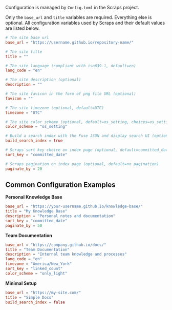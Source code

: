 Configuration is managed by `Config.toml` in the Scraps project.

Only the `base_url` and `title` variables are required. Everything else is optional. All configuration variables used by Scraps and their default values are listed below.

```toml:Config.toml
# The site base url
base_url = "https://username.github.io/repository-name/"

# The site title
title = ""

# The site language (compliant with iso639-1, default=en)
lang_code = "en"

# The site description (optional)
description = ""

# The site favicon in the form of png file URL (optional)
favicon = ""

# The site timezone (optional, default=UTC)
timezone = "UTC"

# The site color scheme (optional, default=os_setting, choices=os_setting or only_light or only_dark)
color_scheme = "os_setting"

# Build a search index with the Fuse JSON and display search UI (optional, default=true, choices=true or false)
build_search_index = true

# Scraps sort key choice on index page (optional, default=committed_date, choices=committed_date or linked_count)
sort_key = "committed_date"

# Scraps pagination on index page (optional, default=no pagination)
paginate_by = 20
```

## Common Configuration Examples

**Personal Knowledge Base**
```toml
base_url = "https://your-username.github.io/knowledge-base/"
title = "My Knowledge Base"
description = "Personal notes and documentation"
sort_key = "committed_date"
paginate_by = 50
```

**Team Documentation**
```toml
base_url = "https://company.github.io/docs/"
title = "Team Documentation"
description = "Internal team knowledge and processes"
lang_code = "en"
timezone = "America/New_York"
sort_key = "linked_count"
color_scheme = "only_light"
```

**Minimal Setup**
```toml
base_url = "https://my-site.com/"
title = "Simple Docs"
build_search_index = false
```
